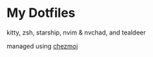 # My Dotfiles

kitty, zsh, starship, nvim & nvchad, and tealdeer

managed using [chezmoi](https://www.chezmoi.io/)
